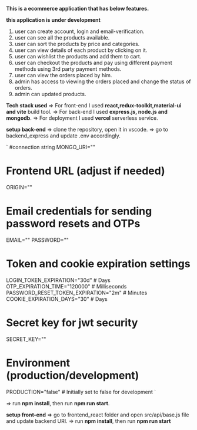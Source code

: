 
**This is a ecommerce application that has below features.**

__this application is under development__

1. user can create account, login and email-verification.
2. user can see all the products available.
3. user can sort the products by price and categories.
4. user can view details of each product by clicking on it.
5. user can wishlist the products and add them to cart.
6. user can checkout the products and pay using different payment methods using 3rd party payment methods.
7. user can view the orders placed by him.
8. admin has access to viewing the orders placed and change the status of orders.
9. admin can updated products.


**Tech stack used**
=> For front-end I used **react,redux-toolkit,material-ui and vite** build tool.
=> For back-end I used **express.js, node.js and mongodb**.
=> For deployment I used **vercel** serverless service.

**setup back-end**
=> clone the repository, open it in vscode.
=> go to backend_express and update .env accordingly.

`
#connection string
MONGO_URI=""


# Frontend URL (adjust if needed)
ORIGIN=""

# Email credentials for sending password resets and OTPs
EMAIL=""
PASSWORD=""

# Token and cookie expiration settings
LOGIN_TOKEN_EXPIRATION="30d"  # Days
OTP_EXPIRATION_TIME="120000"  # Milliseconds
PASSWORD_RESET_TOKEN_EXPIRATION="2m"  # Minutes
COOKIE_EXPIRATION_DAYS="30"    # Days

# Secret key for jwt security
SECRET_KEY=""

# Environment (production/development)
PRODUCTION="false" # Initially set to false for development
`

=> run **npm install**, then run **npm run start**.


**setup front-end**
=> go to frontend_react folder and open src/api/base.js file and update backend URI.
=> run **npm install**, then run **npm run start**

